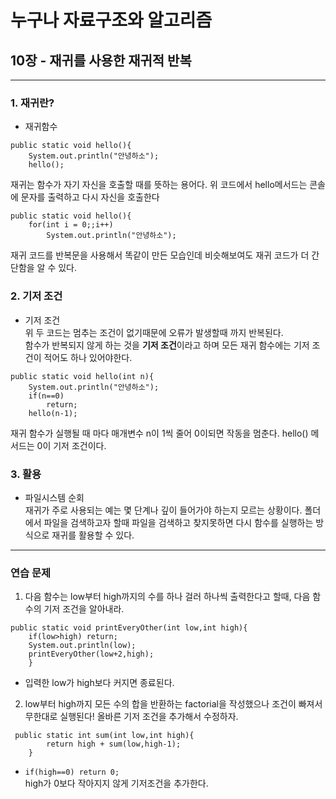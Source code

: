 # 누구나 자료구조와 알고리즘

## 10장 - 재귀를 사용한 재귀적 반복  
---
### 1. 재귀란?
* 재귀함수
```
public static void hello(){
    System.out.println("안녕하소");
    hello();
```
재귀는 함수가 자기 자신을 호출할 때를 뜻하는 용어다.
위 코드에서 hello메서드는 콘솔에 문자를 출력하고 다시 자신을 호출한다  

```
public static void hello(){
    for(int i = 0;;i++)
        System.out.println("안녕하소");
```
재귀 코드를 반복문을 사용해서 똑같이 만든 모습인데 비슷해보여도 재귀 코드가 더 간단함을 알 수 있다.  

### 2. 기저 조건  
* 기저 조건  
위 두 코드는 멈추는 조건이 없기때문에 오류가 발생할때 까지 반복된다.  
함수가 반복되지 않게 하는 것을 **기저 조건**이라고 하며 모든 재귀 함수에는 기저 조건이 적어도 하나 있어야한다.  
```
public static void hello(int n){
    System.out.println("안녕하소");
    if(n==0)
        return;
    hello(n-1);
```
재귀 함수가 실행될 때 마다 매개변수 n이 1씩 줄어 0이되면 작동을 멈춘다. 
hello() 메서드는 0이 기저 조건이다.

### 3. 활용
* 파일시스템 순회  
재귀가 주로 사용되는 예는 몇 단계나 깊이 들어가야 하는지 모르는 상황이다.
폴더에서 파일을 검색하고자 할때 파일을 검색하고 찾지못하면 다시 함수를 실행하는 방식으로 재귀를 활용할 수 있다.
---
### **연습 문제**

1. 다음 함수는 low부터 high까지의 수를 하나 걸러 하나씩 출력한다고 할때, 다음 함수의 기저 조건을 알아내라.
```
public static void printEveryOther(int low,int high){
    if(low>high) return;
    System.out.println(low);
    printEveryOther(low+2,high);
    }
```
- 입력한 low가 high보다 커지면 종료된다.

2. low부터 high까지 모든 수의 합을 반환하는 factorial을 작성했으나 조건이 빠져서 무한대로 실행된다! 올바른 기저 조건을 추가해서 수정하자.
```
 public static int sum(int low,int high){
        return high + sum(low,high-1);
    }
```
- `if(high==0) return 0;`  
high가 0보다 작아지지 않게 기저조건을 추가한다.

        